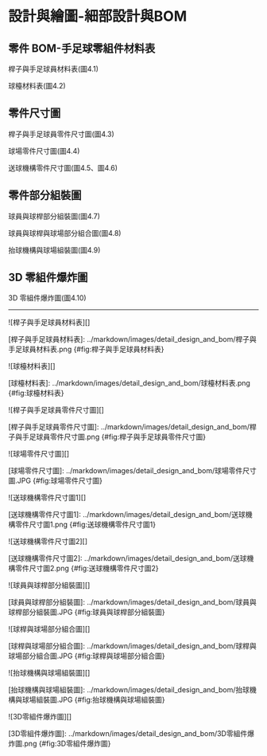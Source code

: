 設計與繪圖-細部設計與BOM
===



零件 BOM-手足球零組件材料表 
---

桿子與手足球員材料表(圖4.1)

球檯材料表(圖4.2)




零件尺寸圖 
---

桿子與手足球員零件尺寸圖(圖4.3)

球場零件尺寸圖(圖4.4)

送球機構零件尺寸圖(圖4.5、圖4.6)






零件部分組裝圖 
---

球員與球桿部分組裝圖(圖4.7)

球員與球桿與球場部分組合圖(圖4.8)

抬球機構與球場組裝圖(圖4.9)






3D 零組件爆炸圖 
---

3D 零組件爆炸圖(圖4.10)







---

![桿子與手足球員材料表][]

[桿子與手足球員材料表]: ../markdown/images/detail_design_and_bom/桿子與手足球員材料表.png {#fig:桿子與手足球員材料表}

![球檯材料表][]

[球檯材料表]: ../markdown/images/detail_design_and_bom/球檯材料表.png {#fig:球檯材料表}

![桿子與手足球員零件尺寸圖][]

[桿子與手足球員零件尺寸圖]: ../markdown/images/detail_design_and_bom/桿子與手足球員零件尺寸圖.png {#fig:桿子與手足球員零件尺寸圖}

![球場零件尺寸圖][]

[球場零件尺寸圖]: ../markdown/images/detail_design_and_bom/球場零件尺寸圖.JPG {#fig:球場零件尺寸圖}

![送球機構零件尺寸圖1][]

[送球機構零件尺寸圖1]: ../markdown/images/detail_design_and_bom/送球機構零件尺寸圖1.png {#fig:送球機構零件尺寸圖1}

![送球機構零件尺寸圖2][]

[送球機構零件尺寸圖2]: ../markdown/images/detail_design_and_bom/送球機構零件尺寸圖2.png {#fig:送球機構零件尺寸圖2}

![球員與球桿部分組裝圖][]

[球員與球桿部分組裝圖]: ../markdown/images/detail_design_and_bom/球員與球桿部分組裝圖.JPG {#fig:球員與球桿部分組裝圖}

![球桿與球場部分組合圖][]

[球桿與球場部分組合圖]: ../markdown/images/detail_design_and_bom/球桿與球場部分組合圖.JPG {#fig:球桿與球場部分組合圖}

![抬球機構與球場組裝圖][]

[抬球機構與球場組裝圖]: ../markdown/images/detail_design_and_bom/抬球機構與球場組裝圖.JPG {#fig:抬球機構與球場組裝圖}

![3D零組件爆炸圖][]

[3D零組件爆炸圖]: ../markdown/images/detail_design_and_bom/3D零組件爆炸圖.png {#fig:3D零組件爆炸圖}



